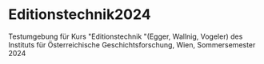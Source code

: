 # Editionstechnik2024
Testumgebung für Kurs "Editionstechnik "(Egger, Wallnig, Vogeler) des Instituts für Österreichische Geschichtsforschung, Wien, Sommersemester 2024

